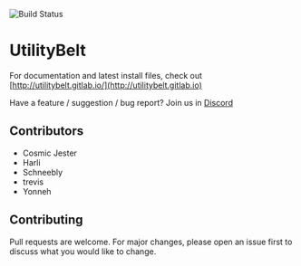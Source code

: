 ![Build Status](https://gitlab.com/pages/hugo/badges/master/build.svg)

# UtilityBelt
For documentation and latest install files, check out [http://utilitybelt.gitlab.io/](http://utilitybelt.gitlab.io)

Have a feature / suggestion / bug report? Join us in [Discord](https://discord.gg/c75pPaz)

## Contributors
* Cosmic Jester
* Harli
* Schneebly
* trevis
* Yonneh

## Contributing
Pull requests are welcome. For major changes, please open an issue first to discuss what you would like to change.